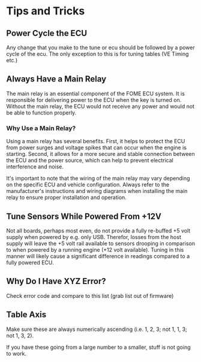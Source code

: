 # Tips and Tricks

## Power Cycle the ECU

Any change that you make to the tune or ecu should be followed by a power cycle of the ecu. The only exception to this is for tuning tables (VE Timing etc.)

## Always Have a Main Relay

The main relay is an essential component of the FOME ECU system. It is responsible for delivering power to the ECU when the key is turned on. Without the main relay, the ECU would not receive any power and would not be able to function properly.

### Why Use a Main Relay?

Using a main relay has several benefits. First, it helps to protect the ECU from power surges and voltage spikes that can occur when the engine is starting. Second, it allows for a more secure and stable connection between the ECU and the power source, which can help to prevent electrical interference and noise.

It's important to note that the wiring of the main relay may vary depending on the specific ECU and vehicle configuration. Always refer to the manufacturer's instructions and wiring diagrams when installing the main relay to ensure proper installation and operation.

## Tune Sensors While Powered From +12V

Not all boards, perhaps most even, do not provide a fully re-buffed +5 volt supply when powered by e.g. only USB.  Therefor, losses from the host supply will leave the +5 volt rail available to sensors drooping in comparison to when powered by a running engine (+12 volt available).  Tuning in this manner will likely cause a significant difference in readings compared to a fully powered ECU.

## Why Do I Have XYZ Error?

Check error code and compare to this list (grab list out of firmware)

## Table Axis

Make sure these are always numerically ascending (i.e. 1, 2, 3; not 1, 1, 3; not 1, 3, 2).

If you have these going from a large number to a smaller, stuff is not going to work.
